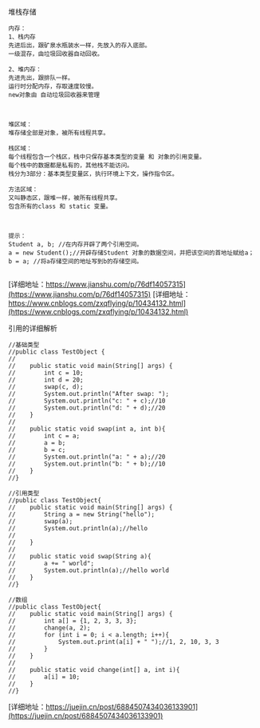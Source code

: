 
堆栈存储
```
内存：
1、栈内存
先进后出，跟矿泉水瓶装水一样，先放入的存入底部。
一级混存，由垃圾回收器自动回收。

2、堆内存：
先进先出，跟排队一样。
运行时分配内存，存取速度较慢。
new对象由 自动垃圾回收器来管理



堆区域：
堆存储全部是对象，被所有线程共享。

栈区域：
每个线程包含一个栈区，栈中只保存基本类型的变量 和 对象的引用变量。
每个栈中的数据都是私有的，其他栈不能访问。
栈分为3部分：基本类型变量区，执行环境上下文，操作指令区。

方法区域：
又叫静态区，跟堆一样，被所有线程共享。
包含所有的class 和 static 变量。



提示： 
Student a, b; //在内存开辟了两个引用空间。
a = new Student();//开辟存储Student 对象的数据空间，并把该空间的首地址赋给a；
b = a; //将a存储空间的地址写到b的存储空间。


```
[详细地址：https://www.jianshu.com/p/76df14057315](https://www.jianshu.com/p/76df14057315)
[详细地址：https://www.cnblogs.com/zxqflying/p/10434132.html](https://www.cnblogs.com/zxqflying/p/10434132.html)


引用的详细解析
```
//基础类型
//public class TestObject {
//
//    public static void main(String[] args) {
//        int c = 10;
//        int d = 20;
//        swap(c, d);
//        System.out.println("After swap: ");
//        System.out.println("c: " + c);//10
//        System.out.println("d: " + d);//20
//    }
//
//    public static void swap(int a, int b){
//        int c = a;
//        a = b;
//        b = c;
//        System.out.println("a: " + a);//20
//        System.out.println("b: " + b);//10
//    }
//}

//引用类型    
//public class TestObject{
//    public static void main(String[] args) {
//        String a = new String("hello");
//        swap(a);
//        System.out.println(a);//hello
//
//    }
//
//    public static void swap(String a){
//        a += " world";
//        System.out.println(a);//hello world
//    }
//}

//数组
//public class TestObject{
//    public static void main(String[] args) {
//        int a[] = {1, 2, 3, 3, 3};
//        change(a, 2);
//        for (int i = 0; i < a.length; i++){
//            System.out.print(a[i] + " ");//1, 2, 10, 3, 3
//        }
//    }
//
//    public static void change(int[] a, int i){
//        a[i] = 10;
//    }
//}

```
[详细地址：https://juejin.cn/post/6884507434036133901](https://juejin.cn/post/6884507434036133901)